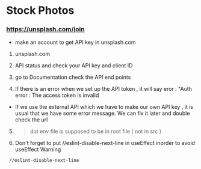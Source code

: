 # Stock Photos

### https://unsplash.com/join

- make an account to get API key in unsplash.com 


1. unsplash.com
2. API status and check your API key and client ID 
3. go to Documentation check the API end points  

4. If there is an error when we set up the API token , it will say eror : "Auth error : The access token is invalid
 - If we use the external API which we have to make our own API key , it is usual that we have some error message. We can fix it later and double check the url 

5. > dot env file is supposed to be in root file ( not in  src )

6.   Don't forget to put  //eslint-disable-next-line  in useEffect inorder to avoid useEffect Warning

```
 //eslint-disable-next-line 

 ```